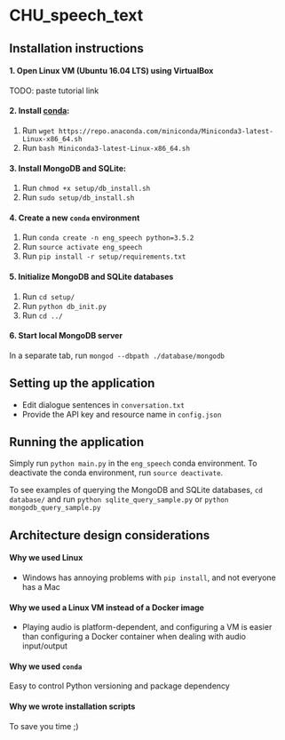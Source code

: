 # CHU_speech_text

## Installation instructions

#### 1. Open Linux VM (Ubuntu 16.04 LTS) using VirtualBox

TODO: paste tutorial link

#### 2. Install [conda](https://conda.io/docs/user-guide/getting-started.html):
1. Run `wget https://repo.anaconda.com/miniconda/Miniconda3-latest-Linux-x86_64.sh`
2. Run `bash Miniconda3-latest-Linux-x86_64.sh`

#### 3. Install MongoDB and SQLite:
1. Run `chmod +x setup/db_install.sh`
2. Run `sudo setup/db_install.sh`

	
#### 4. Create a new `conda` environment
1. Run `conda create -n eng_speech python=3.5.2`
2. Run `source activate eng_speech`
3. Run `pip install -r setup/requirements.txt`

#### 5. Initialize MongoDB and SQLite databases
1. Run `cd setup/`
2. Run `python db_init.py`
3. Run `cd ../`

#### 6. Start local MongoDB server
In a separate tab, run `mongod --dbpath ./database/mongodb`

## Setting up the application
* Edit dialogue sentences in `conversation.txt`
* Provide the API key and resource name in `config.json`

## Running the application
Simply run `python main.py` in the `eng_speech` conda environment. To deactivate the conda environment, run `source deactivate`.

To see examples of querying the MongoDB and SQLite databases, `cd database/` and run `python sqlite_query_sample.py` or `python mongodb_query_sample.py`

## Architecture design considerations

#### Why we used Linux
* Windows has annoying problems with `pip install`, and not everyone has a Mac

#### Why we used a Linux VM instead of a Docker image
* Playing audio is platform-dependent, and configuring a VM is easier than configuring a Docker container when dealing with audio input/output

#### Why we used `conda`
Easy to control Python versioning and package dependency

#### Why we wrote installation scripts
To save you time ;)

